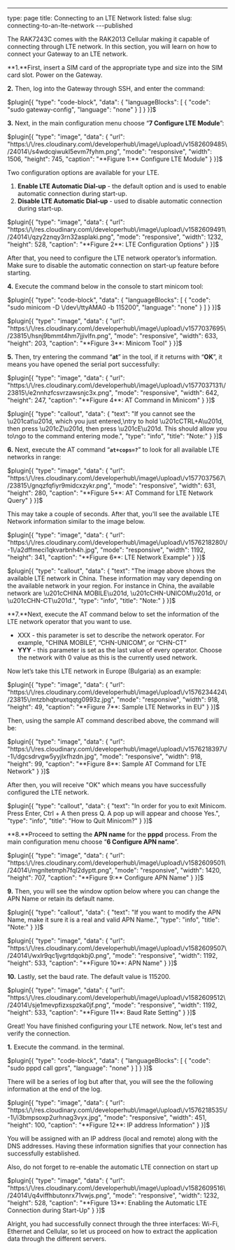 ---
type: page
title: Connecting to an LTE Network
listed: false
slug: connecting-to-an-lte-network
---published

The RAK7243C comes with the RAK2013 Cellular making it capable of connecting through LTE network. In this section, you will learn on how to connect your Gateway to an LTE network.

**1.**First, insert a SIM card of the appropriate type and size into the SIM card slot. Power on the Gateway.

**2.** Then, log into the Gateway through SSH, and
enter the command:

$plugin[{
    "type": "code-block",
    "data": {
        "languageBlocks": [
            {
                "code": "sudo gateway-config",
                "language": "none"
            }
        ]
    }
}]$

**3.** Next, in the main configuration menu choose “**7 Configure LTE Module**”:

$plugin[{
    "type": "image",
    "data": {
        "url": "https:\/\/res.cloudinary.com\/developerhub\/image\/upload\/v1582609485\/24014\/s4wdcqiwukl5evm7fyhm.png",
        "mode": "responsive",
        "width": 1506,
        "height": 745,
        "caption": "**Figure 1:** Configure LTE Module"
    }
}]$

Two configuration options are available for your LTE.

1. **Enable LTE Automatic Dial-up** - the default option and is used to enable automatic connection during start-up.
2. **Disable LTE Automatic Dial-up** - used to disable automatic connection during start-up.

$plugin[{
    "type": "image",
    "data": {
        "url": "https:\/\/res.cloudinary.com\/developerhub\/image\/upload\/v1582609491\/24014\/qzy2znqy3rn32asplaki.png",
        "mode": "responsive",
        "width": 1232,
        "height": 528,
        "caption": "**Figure 2**: LTE Configuration Options"
    }
}]$

After that, you need to configure the LTE network operator’s information. Make sure to disable the automatic connection on start-up feature before starting.

**4.** Execute the command below in the console to start minicom tool:

$plugin[{
    "type": "code-block",
    "data": {
        "languageBlocks": [
            {
                "code": "sudo minicom -D \/dev\/ttyAMA0 -b 115200",
                "language": "none"
            }
        ]
    }
}]$

$plugin[{
    "type": "image",
    "data": {
        "url": "https:\/\/res.cloudinary.com\/developerhub\/image\/upload\/v1577037695\/23815\/hsnj9bmmt4hm7jjivlfn.png",
        "mode": "responsive",
        "width": 633,
        "height": 203,
        "caption": "**Figure 3**: Minicom Tool"
    }
}]$

**5.** Then, try entering the command “**at**” in the tool, if it returns with “**OK**”, it means you have opened the serial port successfully:

$plugin[{
    "type": "image",
    "data": {
        "url": "https:\/\/res.cloudinary.com\/developerhub\/image\/upload\/v1577037131\/23815\/e2nnhzfcsvrzawsnjc3x.png",
        "mode": "responsive",
        "width": 642,
        "height": 247,
        "caption": "**Figure 4**: AT Command in Minicom"
    }
}]$

$plugin[{
    "type": "callout",
    "data": {
        "text": "If you cannot see the \u201cat\u201d, which you just entered,\ntry to hold \u201cCTRL+A\u201d, then press \u201cZ\u201d, then press \u201cE\u201d. This should allow you to\ngo to the command entering mode.",
        "type": "info",
        "title": "Note:"
    }
}]$

**6.** Next, execute the AT command “**`at+cops=?`**” to look for all available LTE networks in range:

$plugin[{
    "type": "image",
    "data": {
        "url": "https:\/\/res.cloudinary.com\/developerhub\/image\/upload\/v1577037567\/23815\/gnqzfqfiyr9midcxzykr.png",
        "mode": "responsive",
        "width": 631,
        "height": 280,
        "caption": "**Figure 5**: AT Command for LTE Network Query"
    }
}]$

This may take a couple of seconds. After that, you'll see the available LTE Network information similar to the image below.

$plugin[{
    "type": "image",
    "data": {
        "url": "https:\/\/res.cloudinary.com\/developerhub\/image\/upload\/v1576218280\/-1\/a2dffmeci1qkvarbnh4h.jpg",
        "mode": "responsive",
        "width": 1192,
        "height": 341,
        "caption": "**Figure 6**: LTE Network Example"
    }
}]$

$plugin[{
    "type": "callout",
    "data": {
        "text": "The image above shows the available LTE network in China. These information may vary depending on the available network in your region. For instance in China, the available  network are \u201cCHINA MOBILE\u201d, \u201cCHN-UNICOM\u201d, or \u201cCHN-CT\u201d.",
        "type": "info",
        "title": "Note:"
    }
}]$

**7.**Next, execute the AT command below to set the information of the LTE network operator that you want to use.

- XXX - this parameter is set to describe the network operator. For example, "CHINA MOBILE”, “CHN-UNICOM”, or “CHN-CT”
- **YYY** - this parameter is set as the last value of every operator. Choose the network with 0 value as this is the currently used network.

Now let’s take this LTE network in Europe (Bulgaria) as an example:

$plugin[{
    "type": "image",
    "data": {
        "url": "https:\/\/res.cloudinary.com\/developerhub\/image\/upload\/v1576234424\/23815\/mtzbhqbruxtqqtg0993z.jpg",
        "mode": "responsive",
        "width": 918,
        "height": 49,
        "caption": "**Figure 7**: Sample LTE Networks in EU"
    }
}]$

Then, using the sample AT command described above, the command will be:

$plugin[{
    "type": "image",
    "data": {
        "url": "https:\/\/res.cloudinary.com\/developerhub\/image\/upload\/v1576218397\/-1\/dgcsdrvgw5yyjlxfhzdn.jpg",
        "mode": "responsive",
        "width": 918,
        "height": 99,
        "caption": "**Figure 8**: Sample AT Command for LTE Network"
    }
}]$

After then, you will receive "OK" which means you have successfully configured the LTE network.

$plugin[{
    "type": "callout",
    "data": {
        "text": "In order for you to exit Minicom. Press Enter, Ctrl + A then press Q. A pop up will appear and choose Yes.",
        "type": "info",
        "title": "How to Quit Minicom?"
    }
}]$

**8.**Proceed to setting the **APN name** for the **pppd**
process. From the main configuration menu choose “**6
Configure APN name**”.

$plugin[{
    "type": "image",
    "data": {
        "url": "https:\/\/res.cloudinary.com\/developerhub\/image\/upload\/v1582609501\/24014\/mgnltetmph7fql2dyptt.png",
        "mode": "responsive",
        "width": 1420,
        "height": 707,
        "caption": "**Figure 9:** Configure APN Name"
    }
}]$

**9.** Then, you will see the window option below where you can change the APN Name or retain its default name.

$plugin[{
    "type": "callout",
    "data": {
        "text": "If you want to modify the APN Name, make it sure it is a real and valid APN Name.",
        "type": "info",
        "title": "Note:"
    }
}]$

$plugin[{
    "type": "image",
    "data": {
        "url": "https:\/\/res.cloudinary.com\/developerhub\/image\/upload\/v1582609507\/24014\/wxlr9qc1jvgrtdqokbj0.png",
        "mode": "responsive",
        "width": 1192,
        "height": 533,
        "caption": "**Figure 10**: APN Name"
    }
}]$

**10.** Lastly, set the baud rate. The default value is 115200.

$plugin[{
    "type": "image",
    "data": {
        "url": "https:\/\/res.cloudinary.com\/developerhub\/image\/upload\/v1582609512\/24014\/sje1mevpfizxspzka0jf.png",
        "mode": "responsive",
        "width": 1192,
        "height": 533,
        "caption": "**Figure 11**: Baud Rate Setting"
    }
}]$

Great! You have finished configuring your LTE network. Now, let's test and verify the connection.

**1.** Execute the command. in the terminal.

$plugin[{
    "type": "code-block",
    "data": {
        "languageBlocks": [
            {
                "code": "sudo pppd call gprs",
                "language": "none"
            }
        ]
    }
}]$

There will be a series of log but after that, you will see the the following information at the end of the log.

$plugin[{
    "type": "image",
    "data": {
        "url": "https:\/\/res.cloudinary.com\/developerhub\/image\/upload\/v1576218535\/-1\/i3bmpsoxp2urhnag3vyx.jpg",
        "mode": "responsive",
        "width": 451,
        "height": 100,
        "caption": "**Figure 12**: IP address Information"
    }
}]$

You will be assigned with an IP address (local and remote) along with the DNS addresses. Having these information signifies that your connection has successfully established.

Also, do not forget to re-enable the automatic LTE connection on start up

$plugin[{
    "type": "image",
    "data": {
        "url": "https:\/\/res.cloudinary.com\/developerhub\/image\/upload\/v1582609516\/24014\/q4viffhbutonrx71vwjs.png",
        "mode": "responsive",
        "width": 1232,
        "height": 528,
        "caption": "**Figure 13**: Enabling the Automatic LTE Connection during Start-Up"
    }
}]$

Alright, you had successfully connect through the three interfaces: Wi-Fi, Ethernet and Cellular, so let us proceed on how to extract the application data through the different servers.

